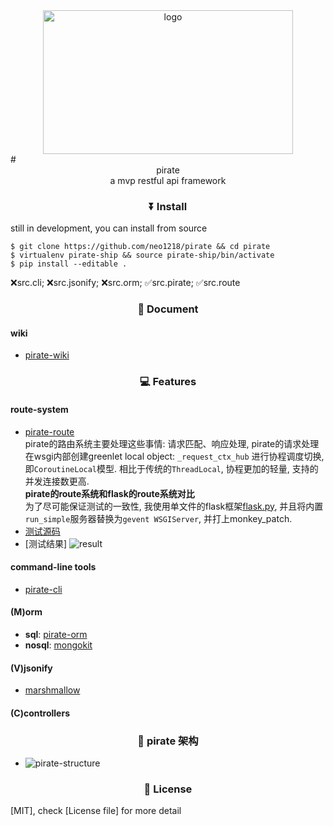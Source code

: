<div align=center>
    <img src="https://cloud.githubusercontent.com/assets/10671733/16593869/1527c978-431a-11e6-9457-ed633644eeb0.jpg" width="400" height="230" alt="logo"/>
</div>
# <center>pirate</center>
<center>a mvp restful api framework</center>

### <center>⏬  Install</center>
still in development, you can install from source

    $ git clone https://github.com/neo1218/pirate && cd pirate
    $ virtualenv pirate-ship && source pirate-ship/bin/activate
    $ pip install --editable .

[packages]: <br>
❌src.cli; ❌src.jsonify; ❌src.orm; ✅src.pirate; ✅src.route

### <center>📝  Document</center>
#### wiki
+ [pirate-wiki](https://github.com/neo1218/pirate/wiki)

### <center>💻  Features</center>
#### route-system
+ [pirate-route](https://github.com/neo1218/pirate/tree/master/src/route) <br/>
pirate的路由系统主要处理这些事情: 请求匹配、响应处理,
pirate的请求处理在wsgi内部创建greenlet local object:
```_request_ctx_hub``` 进行协程调度切换, 即```CoroutineLocal```模型.
相比于传统的```ThreadLocal```, 协程更加的轻量, 支持的并发连接数更高. <br/>
**pirate的route系统和flask的route系统对比** <br/>
为了尽可能保证测试的一致性, 我使用单文件的flask框架[flask.py](https://github.com/neo1218/pirate/blob/master/examples/compares/compare_with_flask/flask.py),
并且将内置```run_simple```服务器替换为```gevent WSGIServer```,
并打上monkey_patch. <br/>
+ [测试源码](https://github.com/neo1218/pirate/tree/master/examples/compares/compare_with_flask)
+ [测试结果] ![result](https://cloud.githubusercontent.com/assets/10671733/16592762/c5d870f2-4314-11e6-9b06-2a0e0ea2c2a6.png)

#### command-line tools
+ [pirate-cli](https://github.com/neo1218/pirate/tree/master/src/controllers)

#### (M)orm
+ **sql**: [pirate-orm](https://github.com/neo1218/pirate/tree/master/src/orm)
+ **nosql**: [mongokit](https://github.com/namlook/mongokit)

#### (V)jsonify
+ [marshmallow](https://github.com/marshmallow-code/marshmallow)

#### (C)controllers

### <center>👔  pirate 架构</center>
+ ![pirate-structure](http://7xj431.com1.z0.glb.clouddn.com/%E5%B1%8F%E5%B9%95%E5%BF%AB%E7%85%A7%202016-07-09%20%E4%B8%8B%E5%8D%883.33.39.png)

### <center>📄  License</center>
[MIT], check [License file] for more detail
